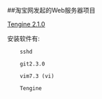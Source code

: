 ##淘宝网发起的Web服务器项目

[Tengine 2.1.0](http://tengine.taobao.org)

安装软件有:

		sshd

		git2.3.0

		vim7.3 (vi)

		Tengine
